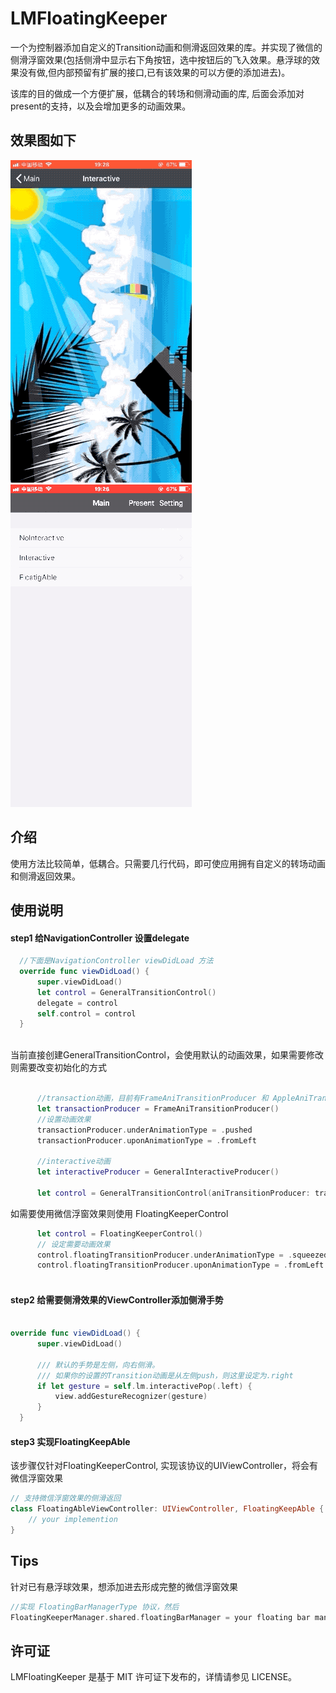 # LMFloatingKeeper

一个为控制器添加自定义的Transition动画和侧滑返回效果的库。并实现了微信的侧滑浮窗效果(包括侧滑中显示右下角按钮，选中按钮后的飞入效果。悬浮球的效果没有做,但内部预留有扩展的接口,已有该效果的可以方便的添加进去)。

该库的目的做成一个方便扩展，低耦合的转场和侧滑动画的库, 后面会添加对present的支持，以及会增加更多的动画效果。

## 效果图如下
![Screen shot](Doc/preview1.gif)
![Screen shot](Doc/preview2.gif)

## 介绍
使用方法比较简单，低耦合。只需要几行代码，即可使应用拥有自定义的转场动画和侧滑返回效果。

## 使用说明

#### step1 给NavigationController 设置delegate

  ```swift
    //下面是NavigationController viewDidLoad 方法
    override func viewDidLoad() {
        super.viewDidLoad()
        let control = GeneralTransitionControl()
        delegate = control
        self.control = control
    }
        
  ```
  当前直接创建GeneralTransitionControl，会使用默认的动画效果，如果需要修改则需要改变初始化的方式
  ```swift
  
        //transaction动画，目前有FrameAniTransitionProducer 和 AppleAniTransitionProducer 后续会进行扩展
        let transactionProducer = FrameAniTransitionProducer()
        //设置动画效果
        transactionProducer.underAnimationType = .pushed
        transactionProducer.uponAnimationType = .fromLeft
        
        //interactive动画
        let interactiveProducer = GeneralInteractiveProducer()
        
        let control = GeneralTransitionControl(aniTransitionProducer: transactionProducer, interactiveProducer: interactiveProducer)

  ```
  
  如需要使用微信浮窗效果则使用 FloatingKeeperControl
  ```swift
        let control = FloatingKeeperControl()
        // 设定需要动画效果
        control.floatingTransitionProducer.underAnimationType = .squeezed
        control.floatingTransitionProducer.uponAnimationType = .fromLeft
    
  ```
  
#### step2 给需要侧滑效果的ViewController添加侧滑手势
  ```swift
  
  override func viewDidLoad() {
        super.viewDidLoad()
        
        /// 默认的手势是左侧，向右侧滑。
        /// 如果你的设置的Transition动画是从左侧push，则这里设定为.right
        if let gesture = self.lm.interactivePop(.left) {
            view.addGestureRecognizer(gesture)
        }
    }
  ```

#### step3 实现FloatingKeepAble
该步骤仅针对FloatingKeeperControl, 实现该协议的UIViewController，将会有微信浮窗效果

```swift
// 支持微信浮窗效果的侧滑返回
class FloatingAbleViewController: UIViewController, FloatingKeepAble {
    // your implemention
}
  ```
  
## Tips
  针对已有悬浮球效果，想添加进去形成完整的微信浮窗效果
  ```swift
 //实现 FloatingBarManagerType 协议，然后
 FloatingKeeperManager.shared.floatingBarManager = your floating bar manager
  
  ```
  
## 许可证

LMFloatingKeeper 是基于 MIT 许可证下发布的，详情请参见 LICENSE。
